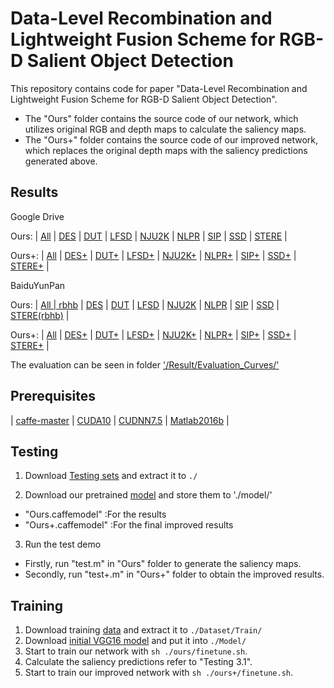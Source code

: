 # Data-Level Recombination and Lightweight Fusion Scheme for RGB-D Salient Object Detection

This repository contains code for paper "Data-Level Recombination and Lightweight Fusion Scheme for RGB-D Salient Object Detection".
* The "Ours" folder contains the source code of our network, which utilizes original RGB and depth maps to calculate the saliency maps.
* The "Ours+" folder contains the source code of our improved network, which replaces the original depth maps with the saliency predictions generated above.

## Results
Google Drive

Ours:  | [All](https://drive.google.com/file/d/1pYst3x1YLhulrQp6Yh7ycFoyvkyPH3gC/view?usp=sharing)
| [DES](https://drive.google.com/file/d/10X5OzrK79-SL16Rk1WVR6RZAgvAJ3DX_/view?usp=sharing)
| [DUT](https://drive.google.com/file/d/1o5h8NkEo93KSliYuIpNQs56F5uPjNeRm/view?usp=sharing)
| [LFSD](https://drive.google.com/file/d/1tf58qxAlsfUA7eFWdlbeF3XXfEcEZqAR/view?usp=sharing)
| [NJU2K](https://drive.google.com/file/d/1YpDYdgSY7iwqKQGEu80BbtnuxGp3gYHY/view?usp=sharing)
| [NLPR](https://drive.google.com/file/d/19Pp5bNXVDzaDEh-GHhkBNZ264kCYjvyb/view?usp=sharing)
| [SIP](https://drive.google.com/file/d/1bmZNjH410M-I8padKqiLMjAxzQ6AIyFn/view?usp=sharing)
| [SSD](https://drive.google.com/file/d/1q8yRa3ckKFOFaQQ4WgRwJU6wqJT5PERD/view?usp=sharing)
| [STERE](https://drive.google.com/file/d/1TVt19Jpg5nZrBHaY863Foz0735fjboVD/view?usp=sharing) |

Ours+: | [All](https://drive.google.com/file/d/1l9E6cpoKWQQCg87W02yu7x9dEnBVCm3a/view?usp=sharing)
| [DES+](https://drive.google.com/file/d/1f8ney3in65ToQDBghLwZVrRdDNkn8QCK/view?usp=sharing)
| [DUT+](https://drive.google.com/file/d/1ywIIJJxKvZFFEkgF9HWSJem7I75omret/view?usp=sharing)
| [LFSD+](https://drive.google.com/file/d/1qNGG7F9WthCgq9uPlRrPU1foFczbYLtB/view?usp=sharing)
| [NJU2K+](https://drive.google.com/file/d/1tHBRnOwjxZ3B0s8pwWI50z15SO_gQwDj/view?usp=sharing)
| [NLPR+](https://drive.google.com/file/d/1vs8nXFrtA8QeSO2GQQnihYuF9YDVqVqW/view?usp=sharing)
| [SIP+](https://drive.google.com/file/d/1bIVvn5cTBt3yst0TA9Gbl8V4yzJnMLuf/view?usp=sharing)
| [SSD+](https://drive.google.com/file/d/10IrXF3ae_kz1uhVlbfp6mSWgseQacK-j/view?usp=sharing)
| [STERE+](https://drive.google.com/file/d/16rc4HgrH1IEYGZO9RZsVyMw-XubtIO6c/view?usp=sharing) |

BaiduYunPan

Ours:  | [All | rbhb](https://drive.google.com/file/d/1pYst3x1YLhulrQp6Yh7ycFoyvkyPH3gC/view?usp=sharing)
| [DES](https://drive.google.com/file/d/10X5OzrK79-SL16Rk1WVR6RZAgvAJ3DX_/view?usp=sharing)
| [DUT](https://drive.google.com/file/d/1o5h8NkEo93KSliYuIpNQs56F5uPjNeRm/view?usp=sharing)
| [LFSD](https://drive.google.com/file/d/1tf58qxAlsfUA7eFWdlbeF3XXfEcEZqAR/view?usp=sharing)
| [NJU2K](https://drive.google.com/file/d/1YpDYdgSY7iwqKQGEu80BbtnuxGp3gYHY/view?usp=sharing)
| [NLPR](https://drive.google.com/file/d/19Pp5bNXVDzaDEh-GHhkBNZ264kCYjvyb/view?usp=sharing)
| [SIP](https://drive.google.com/file/d/1bmZNjH410M-I8padKqiLMjAxzQ6AIyFn/view?usp=sharing)
| [SSD](https://drive.google.com/file/d/1q8yRa3ckKFOFaQQ4WgRwJU6wqJT5PERD/view?usp=sharing)
| [STERE(rbhb)](https://pan.baidu.com/s/1j2HJ3GxUA_N-6Z6c3ICY_g) |

Ours+: | [All](https://drive.google.com/file/d/1l9E6cpoKWQQCg87W02yu7x9dEnBVCm3a/view?usp=sharing)
| [DES+](https://drive.google.com/file/d/1f8ney3in65ToQDBghLwZVrRdDNkn8QCK/view?usp=sharing)
| [DUT+](https://drive.google.com/file/d/1ywIIJJxKvZFFEkgF9HWSJem7I75omret/view?usp=sharing)
| [LFSD+](https://drive.google.com/file/d/1qNGG7F9WthCgq9uPlRrPU1foFczbYLtB/view?usp=sharing)
| [NJU2K+](https://drive.google.com/file/d/1tHBRnOwjxZ3B0s8pwWI50z15SO_gQwDj/view?usp=sharing)
| [NLPR+](https://drive.google.com/file/d/1vs8nXFrtA8QeSO2GQQnihYuF9YDVqVqW/view?usp=sharing)
| [SIP+](https://drive.google.com/file/d/1bIVvn5cTBt3yst0TA9Gbl8V4yzJnMLuf/view?usp=sharing)
| [SSD+](https://drive.google.com/file/d/10IrXF3ae_kz1uhVlbfp6mSWgseQacK-j/view?usp=sharing)
| [STERE+](https://drive.google.com/file/d/16rc4HgrH1IEYGZO9RZsVyMw-XubtIO6c/view?usp=sharing) |

The evaluation can be seen in folder ['/Result/Evaluation_Curves/'](https://github.com/XueHaoWang-Beijing/DRLF/tree/master/Result/Evaluation_Curves)

## Prerequisites
| [caffe-master](https://github.com/BVLC/caffe) | [CUDA10](https://developer.nvidia.com/cuda-downloads) | [CUDNN7.5](https://docs.nvidia.com/deeplearning/sdk/cudnn-install/) | [Matlab2016b](https://www.mathworks.com/) |

## Testing
1. Download [Testing sets](https://drive.google.com/file/d/1tmGjqfIAO2cTDZ8QmHXsUlBfZPTbtVeU/view?usp=sharing) and extract it to `./`

2. Download our pretrained [model](https://drive.google.com/drive/folders/1XxAvrP6LdQsWhycTxXyyCVHBl1S4V-xV?usp=sharing) and store them to './model/'
* "Ours.caffemodel" :For the results
* "Ours+.caffemodel" :For the final improved results

3. Run the test demo
* Firstly, run "test.m" in "Ours" folder to generate the saliency maps. 
* Secondly, run "test+.m" in "Ours+" folder to obtain the improved results.

## Training
1. Download training [data](https://drive.google.com/file/d/1tmGjqfIAO2cTDZ8QmHXsUlBfZPTbtVeU/view?usp=sharing)  and extract it to `./Dataset/Train/`
2. Download [initial VGG16 model](https://drive.google.com/file/d/1GzhdJuPNtRCxnnK0AWpFHeb5jwMPJ6HK/view?usp=sharing) and put it into `./Model/`
3. Start to train our network with `sh ./ours/finetune.sh`.
4. Calculate the saliency predictions refer to "Testing 3.1".
5. Start to train our improved network with `sh ./ours+/finetune.sh`.
